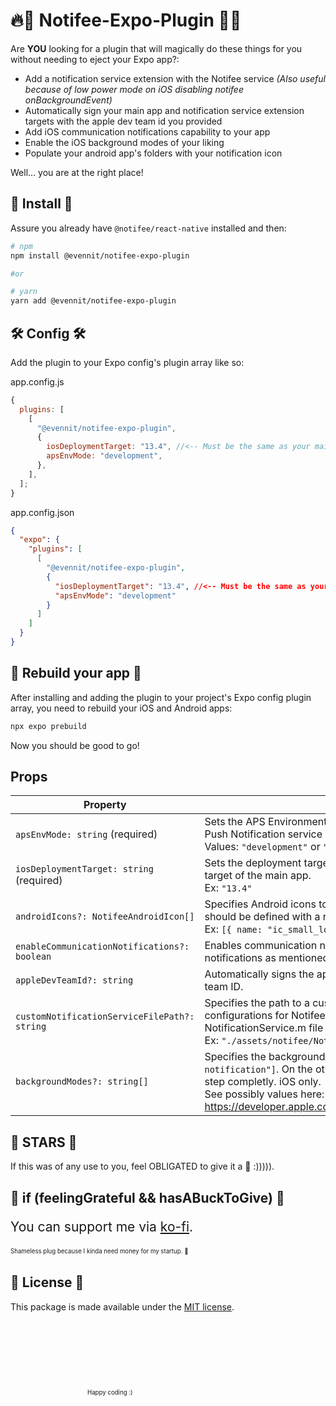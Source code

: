 <h1>🔥👹 Notifee-Expo-Plugin 👹🔥</h1>

Are **YOU** looking for a plugin that will magically do these things for you without needing to eject your Expo app?:

- Add a notification service extension with the Notifee service _(Also useful because of low power mode on iOS disabling notifee onBackgroundEvent)_
- Automatically sign your main app and notification service extension targets with the apple dev team id you provided
- Add iOS communication notifications capability to your app
- Enable the iOS background modes of your liking
- Populate your android app's folders with your notification icon

Well... you are at the right place!

## 🧩 Install 🧩

Assure you already have `@notifee/react-native` installed and then:

```sh
# npm
npm install @evennit/notifee-expo-plugin

#or

# yarn
yarn add @evennit/notifee-expo-plugin
```

## 🛠️ Config 🛠️

Add the plugin to your Expo config's plugin array like so:

app.config.js

```js
{
  plugins: [
    [
      "@evennit/notifee-expo-plugin",
      {
        iosDeploymentTarget: "13.4", //<-- Must be the same as your main app target's iOS deployment target
        apsEnvMode: "development",
      },
    ],
  ];
}
```

app.config.json

```json
{
  "expo": {
    "plugins": [
      [
        "@evennit/notifee-expo-plugin",
        {
          "iosDeploymentTarget": "13.4", //<-- Must be the same as your main app target's iOS deployment target
          "apsEnvMode": "development"
        }
      ]
    ]
  }
}
```

## 🔨 Rebuild your app 🔨

After installing and adding the plugin to your project's Expo config plugin array, you need to rebuild your iOS and Android apps:

```sh
npx expo prebuild
```

Now you should be good to go!

## Props

| Property                                     | Description                                                                                                                                                                                                                                                                                                                                                                              |
| -------------------------------------------- | ---------------------------------------------------------------------------------------------------------------------------------------------------------------------------------------------------------------------------------------------------------------------------------------------------------------------------------------------------------------------------------------- |
| `apsEnvMode: string` (required)              | Sets the APS Environment Entitlement. Determines whether to use the development or production Apple Push Notification service (APNs). <br/> Values: `"development"` or `"production"`                                                                                                                                                                                                    |
| `iosDeploymentTarget: string` (required)     | Sets the deployment target of the notification service extension for iOS. This should match the deployment target of the main app. <br/>Ex: `"13.4"`                                                                                                                                                                                                                                     |
| `androidIcons?: NotifeeAndroidIcon[]`        | Specifies Android icons to be added to the appropriate resource folders for notification purposes. Each icon should be defined with a name, path, and type (large or small). <br/>Ex: `[{ name: "ic_small_logo", path: "./assets/logo.png", type: "small" }]`                                                                                                                            |
| `enableCommunicationNotifications?: boolean` | Enables communication notifications, which adds the necessary configurations for communication notifications as mentioned in https://github.com/invertase/notifee/pull/526.                                                                                                                                                                                                              |
| `appleDevTeamId?: string`                    | Automatically signs the app and the notification service extension targets with the provided Apple developer team ID.                                                                                                                                                                                                                                                                    |
| `customNotificationServiceFilePath?: string` | Specifies the path to a custom notification service file, which should already include the necessary configurations for Notifee along with any additional customizations. You can build upon the default NotificationService.m file of this package. <br/> Ex: `"./assets/notifee/NotificationService.m"`.                                                                               |
| `backgroundModes?: string[]`                 | Specifies the background modes to enable for the app. If not provided, the default value will be: `["remote-notification"]`. On the other hand, an empty array `[]` will signal to the plugin to skip the backgroundModes step completly. iOS only.<br/> See possibly values here: https://developer.apple.com/documentation/bundleresources/information_property_list/uibackgroundmodes |

## 🤩 STARS 🤩

If this was of any use to you, feel OBLIGATED to give it a 🌟 :))))).

## 💸 if (feelingGrateful && hasABuckToGive) 💸

<p style="font-size:1.5em;">You can support me via <a href="https://ko-fi.com/kevpug">ko-fi</a>.</p>

<p style="font-size:0.69em;">Shameless plug because I kinda need money for my startup. 🥺</p>

<h6></h6>

## 📜 License 📜

This package is made available under the [MIT license](https://github.com/evennit/notifee-expo-plugin/blob/main/LICENSE).

<p style="font-size:0.69em; margin:123px;">Happy coding :)</p>
